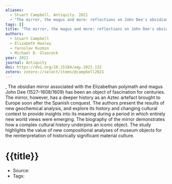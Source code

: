 ```yaml
---
aliases:
  - Stuart Campbell. Antiquity. 2021
  - "The mirror, the magus and more: reflections on John Dee's obsidian mirror"
tags: []
title: "The mirror, the magus and more: reflections on John Dee's obsidian mirror"
authors:
  - Stuart Campbell
  - Elizabeth Healey
  - Yaroslav Kuzmin
  - Michael D. Glascock
year: 2021
journal: Antiquity
doi: https://doi.org/10.15184/aqy.2021.132
zotero: zotero://select/items/@campbell2021
---
```

<!-- START_ABSTRACT -->
, 
The obsidian mirror associated with the Elizabethan polymath and magus John Dee (1527–1608/1609) has been an object of fascination for centuries. The mirror, however, has a deeper history as an Aztec artefact brought to Europe soon after the Spanish conquest. The authors present the results of new geochemical analysis, and explore its history and changing cultural context to provide insights into its meaning during a period in which entirely new world views were emerging. The biography of the mirror demonstrates how a complex cultural history underpins an iconic object. The study highlights the value of new compositional analyses of museum objects for the reinterpretation of historically significant material culture.
<!-- END_ABSTRACT -->

<!-- START_TEMPLATE -->
# {{title}}

- Source:
- Tags: 
<!-- END_TEMPLATE -->